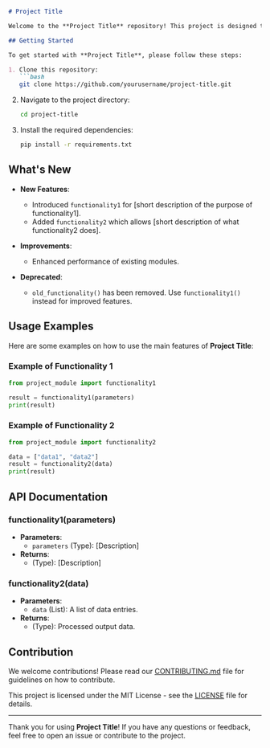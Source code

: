```markdown
# Project Title

Welcome to the **Project Title** repository! This project is designed to [briefly describe what your project does].

## Getting Started

To get started with **Project Title**, please follow these steps:

1. Clone this repository:
   ```bash
   git clone https://github.com/yourusername/project-title.git
   ```
   
2. Navigate to the project directory:
   ```bash
   cd project-title
   ```

3. Install the required dependencies:
   ```bash
   pip install -r requirements.txt
   ```

## What's New
- **New Features**:
  - Introduced `functionality1` for [short description of the purpose of functionality1].
  - Added `functionality2` which allows [short description of what functionality2 does].
  
- **Improvements**:
  - Enhanced performance of existing modules.

- **Deprecated**:
  - `old_functionality()` has been removed. Use `functionality1()` instead for improved features.

## Usage Examples
Here are some examples on how to use the main features of **Project Title**:

### Example of Functionality 1
```python
from project_module import functionality1

result = functionality1(parameters)
print(result)
```

### Example of Functionality 2
```python
from project_module import functionality2

data = ["data1", "data2"]
result = functionality2(data)
print(result)
```

## API Documentation

### functionality1(parameters)
- **Parameters**:
  - `parameters` (Type): [Description]
- **Returns**:
  - (Type): [Description]

### functionality2(data)
- **Parameters**:
  - `data` (List): A list of data entries.
- **Returns**:
  - (Type): Processed output data.

## Contribution
We welcome contributions! Please read our [CONTRIBUTING.md](CONTRIBUTING.md) file for guidelines on how to contribute.

This project is licensed under the MIT License - see the [LICENSE](LICENSE) file for details.

---

Thank you for using **Project Title**! If you have any questions or feedback, feel free to open an issue or contribute to the project.
```